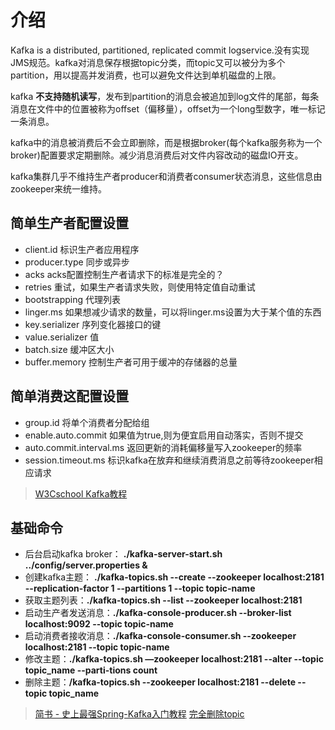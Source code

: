 # 介绍
Kafka is a distributed, partitioned, replicated commit logservice.没有实现JMS规范。kafka对消息保存根据topic分类，而topic又可以被分为多个partition，用以提高并发消费，也可以避免文件达到单机磁盘的上限。

kafka **不支持随机读写**，发布到partition的消息会被追加到log文件的尾部，每条消息在文件中的位置被称为offset（偏移量），offset为一个long型数字，唯一标记一条消息。

kafka中的消息被消费后不会立即删除，而是根据broker(每个kafka服务称为一个broker)配置要求定期删除。减少消息消费后对文件内容改动的磁盘IO开支。

kafka集群几乎不维持生产者producer和消费者consumer状态消息，这些信息由zookeeper来统一维持。

## 简单生产者配置设置
* client.id 标识生产者应用程序
* producer.type 同步或异步
* acks acks配置控制生产者请求下的标准是完全的？
* retries 重试，如果生产者请求失败，则使用特定值自动重试
* bootstrapping 代理列表
* linger.ms 如果想减少请求的数量，可以将linger.ms设置为大于某个值的东西
* key.serializer 序列变化器接口的键
* value.serializer 值
* batch.size 缓冲区大小
* buffer.memory 控制生产者可用于缓冲的存储器的总量

## 简单消费这配置设置
* group.id 将单个消费者分配给组
* enable.auto.commit 如果值为true,则为便宜启用自动落实，否则不提交
* auto.commit.interval.ms 返回更新的消耗偏移量写入zookeeper的频率
* session.timeout.ms 标识kafka在放弃和继续消费消息之前等待zookeeper相应请求
> [W3Cschool Kafka教程](https://www.w3cschool.cn/apache_kafka/apache_kafka_simple_producer_example.html)

## 基础命令
* 后台启动kafka broker： **./kafka-server-start.sh ../config/server.properties &**
* 创建kafka主题： **./kafka-topics.sh --create --zookeeper localhost:2181 --replication-factor 1 --partitions 1 --topic topic-name**
* 获取主题列表：**./kafka-topics.sh --list --zookeeper localhost:2181**
* 启动生产者发送消息：**./kafka-console-producer.sh --broker-list localhost:9092 --topic topic-name**
* 启动消费者接收消息：**./kafka-console-consumer.sh --zookeeper localhost:2181 --topic topic-name**
* 修改主题：**./kafka-topics.sh —zookeeper localhost:2181 --alter --topic topic_name --parti-tions count**
* 删除主题：**/kafka-topics.sh --zookeeper localhost:2181 --delete --topic topic_name**

> [简书 - 史上最强Spring-Kafka入门教程](https://www.jianshu.com/c/0c9d83802b0c)
> [完全删除topic](https://blog.csdn.net/hjtlovelife/article/details/81261987)
